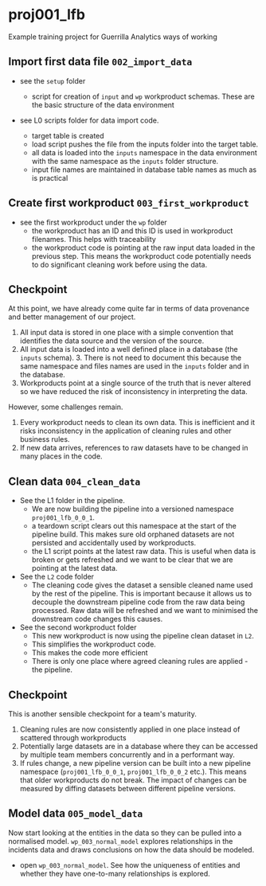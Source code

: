 # proj001_lfb
Example training project for Guerrilla Analytics ways of working

## Import first data file `002_import_data`
* see the `setup` folder
  * script for creation of `input` and `wp` workproduct schemas. These are the basic structure of the data environment


* see L0 scripts folder for data import code.
  * target table is created
  * load script pushes the file from the inputs folder into the target table.
  * all data is loaded into the `inputs` namespace in the data environment with the same namespace as the `inputs` folder structure.
  * input file names are maintained in database table names as much as is practical


## Create first workproduct `003_first_workproduct`
* see the first workproduct under the `wp` folder
  * the workproduct has an ID and this ID is used in workproduct filenames. This helps with traceability
  * the workproduct code is pointing at the raw input data loaded in the previous step. This means the workproduct code potentially needs to do significant cleaning work before using the data.


## Checkpoint
At this point, we have already come quite far in terms of data provenance and better management of our project.

1. All input data is stored in one place with a simple convention that identifies the data source and the version of the source.
2. All input data is loaded into a well defined place in a database (the `inputs` schema). 3. There is not need to document this because the same namespace and files names are used in the `inputs` folder and in the database.
4. Workproducts point at a single source of the truth that is never altered so we have reduced the risk of inconsistency in interpreting the data.

However, some challenges remain.
1. Every workproduct needs to clean its own data. This is inefficient and it risks inconsistency in the application of cleaning rules and other business rules.
2. If new data arrives, references to raw datasets have to be changed in many places in the code.


## Clean data `004_clean_data`
* See the L1 folder in the pipeline.
  * We are now building the pipeline into a versioned namespace `proj001_lfb_0_0_1`.
  * a teardown script clears out this namespace at the start of the pipeline build. This makes sure old orphaned datasets are not persisted and accidentally used by workproducts.
  * the L1 script points at the latest raw data. This is useful when data is broken or gets refreshed and we want to be clear that we are pointing at the latest data.   
* See the `L2` code folder
  * The cleaning code gives the dataset a sensible cleaned name used by the rest of the pipeline. This is important because it allows us to decouple the downstream pipeline code from the raw data being processed. Raw data will be refreshed and we want to minimised the downstream code changes this causes.
* See the second workproduct folder
  * This new workproduct is now using the pipeline clean dataset in `L2`.
  * This simplifies the workproduct code.
  * This makes the code more efficient
  * There is only one place where agreed cleaning rules are applied - the pipeline.

## Checkpoint
This is another sensible checkpoint for a team's maturity.

1. Cleaning rules are now consistently applied in one place instead of scattered through workproducts
2. Potentially large datasets are in a database where they can be accessed by multiple team members concurrently and in a performant way.
3. If rules change, a new pipeline version can be built into a new pipeline namespace (`proj001_lfb_0_0_1`, `proj001_lfb_0_0_2` etc.). This means that older workproducts do not break. The impact of changes can be measured by diffing datasets between different pipeline versions.

## Model data `005_model_data`
Now start looking at the entities in the data so they can be pulled into a normalised model. `wp_003_normal_model` explores relationships in the incidents data and draws conclusions on how the data should be modeled.

* open `wp_003_normal_model`. See how the uniqueness of entities and whether they have one-to-many relationships is explored. 
